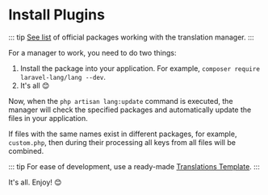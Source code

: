 # Install Plugins

::: tip
[See list](local.md) of official packages working with the translation manager.
:::

For a manager to work, you need to do two things:

1. Install the package into your application. For example, `composer require laravel-lang/lang --dev`.
2. It's all 😊

Now, when the `php artisan lang:update` command is executed, the manager will check the specified packages and automatically update the files in your application.

If files with the same names exist in different packages, for example, `custom.php`, then during their processing all keys from all files will be combined.


::: tip
For ease of development, use a ready-made [Translations Template](https://github.com/Laravel-Lang/translations-template).
:::

It's all. Enjoy! 😊
